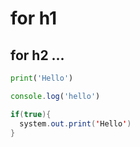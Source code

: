 # for h1
## for h2 ...

```python
print('Hello')
```
```javascript
console.log('hello')
```
```java
if(true){
  system.out.print('Hello')
}
```


